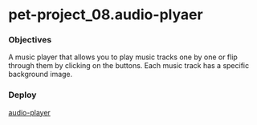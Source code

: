 # pet-project_08.audio-plyaer

### Objectives

A music player that allows you to play music tracks one by one or flip through them by clicking on the buttons. Each music track has a specific background image.

### Deploy

[audio-player](https://kbatyr-audio-player.netlify.app/)
